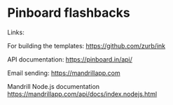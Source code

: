 # Pinboard flashbacks

Links:

For building the templates:
https://github.com/zurb/ink

API documentation:
https://pinboard.in/api/

Email sending:
https://mandrillapp.com

Mandrill Node.js documentation
https://mandrillapp.com/api/docs/index.nodejs.html
